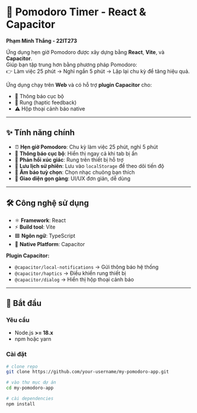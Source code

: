 # 🍅 Pomodoro Timer - React & Capacitor

**Phạm Minh Thắng - 22IT273**

Ứng dụng hẹn giờ Pomodoro được xây dựng bằng **React**, **Vite**, và **Capacitor**.  
Giúp bạn tập trung hơn bằng phương pháp Pomodoro:  
👉 Làm việc 25 phút → Nghỉ ngắn 5 phút → Lặp lại chu kỳ để tăng hiệu quả.  

Ứng dụng chạy trên **Web** và có hỗ trợ **plugin Capacitor** cho:  
- 🔔 Thông báo cục bộ  
- 📳 Rung (haptic feedback)  
- ⚠️ Hộp thoại cảnh báo native  

---

## ✨ Tính năng chính
- ⏰ **Hẹn giờ Pomodoro**: Chu kỳ làm việc 25 phút, nghỉ 5 phút  
- 🔔 **Thông báo cục bộ**: Hiển thị ngay cả khi tab bị ẩn  
- 📳 **Phản hồi xúc giác**: Rung trên thiết bị hỗ trợ  
- 📝 **Lưu lịch sử phiên**: Lưu vào `localStorage` để theo dõi tiến độ  
- 🎵 **Âm báo tuỳ chọn**: Chọn nhạc chuông bạn thích  
- 🎨 **Giao diện gọn gàng**: UI/UX đơn giản, dễ dùng  

---

## 🛠️ Công nghệ sử dụng
- ⚛️ **Framework**: React  
- ⚡ **Build tool**: Vite  
- 🟦 **Ngôn ngữ**: TypeScript  
- 📱 **Native Platform**: Capacitor  

**Plugin Capacitor:**  
- `@capacitor/local-notifications` → Gửi thông báo hệ thống  
- `@capacitor/haptics` → Điều khiển rung thiết bị  
- `@capacitor/dialog` → Hiển thị hộp thoại cảnh báo  

---

## 🚀 Bắt đầu

### Yêu cầu
- Node.js **>= 18.x**  
- npm hoặc yarn  

### Cài đặt
```bash
# clone repo
git clone https://github.com/your-username/my-pomodoro-app.git

# vào thư mục dự án
cd my-pomodoro-app

# cài dependencies
npm install
